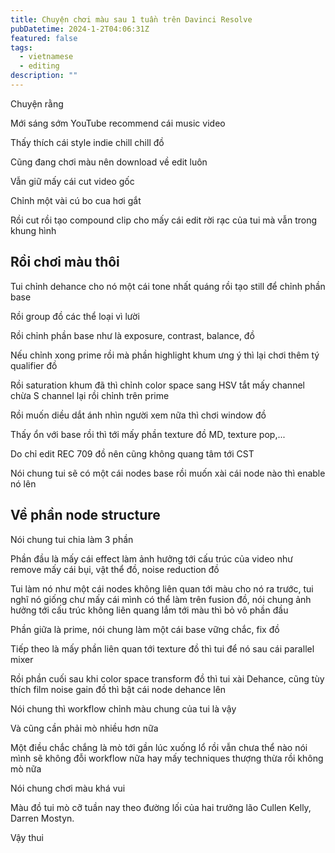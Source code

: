 ```yaml
---
title: Chuyện chơi màu sau 1 tuần trên Davinci Resolve
pubDatetime: 2024-1-2T04:06:31Z
featured: false
tags:
  - vietnamese
  - editing
description: ""
---
```


Chuyện rằng

Mới sáng sớm YouTube recommend cái music video

Thấy thích cái style indie chill chill đồ

Cũng đang chơi màu nên download về edit luôn

Vẫn giữ mấy cái cut video gốc

Chỉnh một vài cú bo cua hơi gắt

Rồi cut rồi tạo compound clip cho mấy cái edit rời rạc của tui mà vẫn trong khung hình

## Rồi chơi màu thôi

Tui chỉnh dehance cho nó một cái tone nhất quáng rồi tạo still để chỉnh phần base

Rồi group đồ các thể loại vì lười

Rồi chỉnh phần base như là exposure, contrast, balance, đồ

Nếu chỉnh xong prime rồi mà phần highlight khum ưng ý thì lại chơi thêm tý qualifier đồ

Rồi saturation khum đã thì chỉnh color space sang HSV tắt mấy channel chừa S channel lại rồi chỉnh trên prime

Rồi muốn diều dắt ánh nhìn người xem nữa thì chơi window đồ

Thấy ổn với base rồi thì tới mấy phần texture đồ MD, texture pop,...

Do chỉ edit REC 709 đồ nên cũng không quang tâm tới CST

Nói chung tui sẽ có một cái nodes base rồi muốn xài cái node nào thì enable nó lên

## Về phần node structure

Nói chung tui chia làm 3 phần

Phần đầu là mấy cái effect làm ảnh hưởng tới cấu trúc của video như remove mấy cái bụi, vật thể đồ, noise reduction đồ

Tui làm nó như một cái nodes không liên quan tới màu cho nó ra trước, tui nghĩ nó giống chư mấy cái mình có thể làm trên fusion đồ, nói chung ảnh hưởng tới cấu trúc không liên quang lắm tới màu thì bỏ vô phần đầu

Phần giữa là prime, nói chung làm một cái base vững chắc, fix đồ

Tiếp theo là mấy phần liên quan tới texture đồ thì tui để nó sau cái parallel mixer

Rồi phần cuối sau khi color space transform đồ thì tui xài Dehance, cũng tùy thích film noise gain đồ thì bật cái node dehance lên

Nói chung thì workflow chỉnh màu chung của tui là vậy

Và cũng cần phải mò nhiều hơn nữa

Một điều chắc chắng là mò tới gần lúc xuống lổ rồi vẫn chưa thể nào nói mình sẽ không đỗi workflow nữa hay mấy techniques thượng thừa rồi không mò nữa

Nói chung chơi màu khá vui

Màu đồ tui mò cỡ tuần nay theo đường lối của hai trưởng lão Cullen Kelly, Darren Mostyn.

Vậy thui
